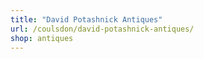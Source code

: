 ```yaml
---
title: "David Potashnick Antiques"
url: /coulsdon/david-potashnick-antiques/
shop: antiques
---
```

